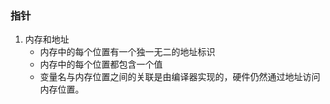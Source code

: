 ### 指针
1. 内存和地址
   - 内存中的每个位置有一个独一无二的地址标识
   - 内存中的每个位置都包含一个值
   - 变量名与内存位置之间的关联是由编译器实现的，硬件仍然通过地址访问内存位置。